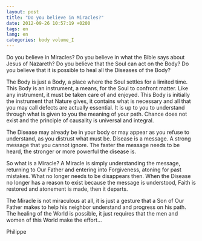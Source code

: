 ```yaml
---
layout: post
title: "Do you believe in Miracles?"
date: 2012-09-26 10:57:19 +0200
tags: en
lang: en
categories: body volume_I
---
```

Do you believe in Miracles? Do you believe in what the Bible says about Jesus of Nazareth? Do you believe that the Soul can act on the Body? Do you believe that it is possible to heal all the Diseases of the Body?

The Body is just a Body, a place where the Soul settles for a limited time. This Body is an instrument, a means, for the Soul to confront matter. Like any instrument, it must be taken care of and enjoyed. This Body is initially the instrument that Nature gives, it contains what is necessary and all that you may call defects are actually essential. It is up to you to understand through what is given to you the meaning of your path. Chance does not exist and the principle of causality is universal and integral.

The Disease may already be in your body or may appear as you refuse to understand, as you distrust what must be. Disease is a message. A strong message that you cannot ignore. The faster the message needs to be heard, the stronger or more powerful the disease is.

So what is a Miracle? A Miracle is simply understanding the message, returning to Our Father and entering into Forgiveness, atoning for past mistakes. What no longer needs to be disappears then. When the Disease no longer has a reason to exist because the message is understood, Faith is restored and atonement is made, then it departs.

The Miracle is not miraculous at all, it is just a gesture that a Son of Our Father makes to help his neighbor understand and progress on his path. The healing of the World is possible, it just requires that the men and women of this World make the effort...

Philippe

<!-- 
This work is licensed under a Creative Commons Attribution-NonCommercial 4.0 International License.
-->